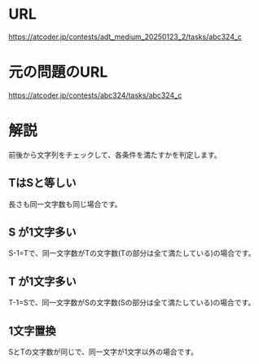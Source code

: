 # URL
https://atcoder.jp/contests/adt_medium_20250123_2/tasks/abc324_c

# 元の問題のURL
https://atcoder.jp/contests/abc324/tasks/abc324_c

# 解説
前後から文字列をチェックして、各条件を満たすかを判定します。

## TはSと等しい
長さも同一文字数も同じ場合です。

## S が1文字多い
S-1=Tで、同一文字数がTの文字数(Tの部分は全て満たしている)の場合です。

## T が1文字多い
T-1=Sで、同一文字数がSの文字数(Sの部分は全て満たしている)の場合です。

## 1文字置換
SとTの文字数が同じで、同一文字が1文字以外の場合です。
